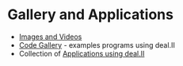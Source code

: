 Gallery and Applications
========================

- [Images and Videos](./gallery.md)
- [Code Gallery](https://dealii.org/developer/doxygen/deal.II/CodeGallery.html) - examples programs using deal.II
- Collection of [Applications using deal.II](./applications.md)
